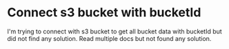
# Connect s3 bucket with bucketId

I'm trying to connect with s3 bucket to get all bucket data with bucketId but did not find any solution.
Read multiple docs but not found any solution.

        